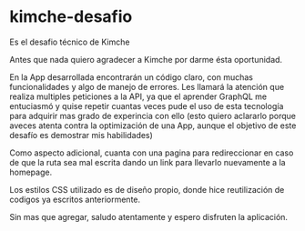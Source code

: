 # kimche-desafio
Es el desafio técnico de Kimche



Antes que nada quiero agradecer a Kimche por darme ésta oportunidad.

En la App desarrollada encontrarán un código claro, con muchas funcionalidades y algo de manejo de errores.
Les llamará la atención que realiza multiples peticiones a la API, ya que el aprender GraphQL me entuciasmó y quise repetir cuantas veces pude el uso 
de esta tecnología para adquirir mas grado de experincia con ello (esto quiero aclararlo porque aveces atenta contra la optimización de una App, aunque el objetivo de este desafío es demostrar mis habilidades)

Como aspecto adicional, cuanta con una pagina para redireccionar en caso de que la ruta sea mal escrita dando un link para llevarlo
nuevamente a la homepage.

Los estilos CSS utilizado es de diseño propio, donde hice reutilización de codigos ya escritos anteriormente.


Sin mas que agregar, saludo atentamente y espero disfruten la aplicación.